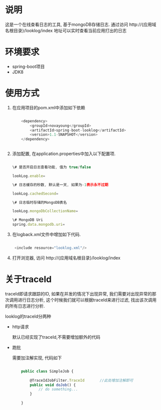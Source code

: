 # 说明
  这是一个在线查看日志的工具, 基于mongoDB存储日志.
   通过访问 http://{应用域名根目录}/looklog/index 地址可以实时查看当前应用打出的日志
   
# 环境要求
   * spring-boot项目
   * JDK8

# 使用方式

1. 在应用项目的pom.xml中添加如下依赖

    ```javascript
    
        <dependency>
            <groupId>novayoung</groupId>
            <artifactId>spring-boot-looklog</artifactId>
            <version>1.1-SNAPSHOT</version>
        </dependency>
        
    ```

2. 添加配置, 在application.properties中加入以下配置项.

    ```javascript

    \# 是否开启日志查看功能, 值为 true/false
    
    lookLog.enable=
    
    \# 日志缓存的秒数, 默认是一天, 如果为-1表示永不过期
    
    lookLog.cachedSecond=
    
    \# 日志临时存储的MongoDB表名
    
    lookLog.mongoDbCollectionName=
    
    \# MongoDB Uri
    spring.data.mongodb.uri=

    
    ```
 
3. 在logback.xml文件中增加如下代码.
    
   ```javascript
   
    <include resource="looklog.xml"/>
   
   
   ```

5. 打开浏览器, 访问 http://{应用域名根目录}/looklog/index

# 关于traceId
  traceId即请求跟踪的ID, 如果在并发的情况下出现异常, 我们需要对出现异常的那次调用进行日志分析, 这个时候我们就可以根据traceId来进行过滤, 找出该次调用的所有日志进行分析.
  
  looklog的traceId分两种
  
  * http请求
    
    默认已经实现了traceId,不需要增加额外的代码
    
  * 跑批
    
    需要加注解实现, 代码如下
    
    ```javascript
    
        public class SimpleJob {
        
            @TraceIdJobFilter.TraceId       //此处增加注解即可
            public void doJob() {
                // do something...
            }
        
        }
    
    ```
